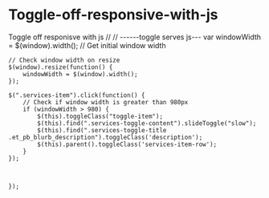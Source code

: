 # Toggle-off-responsive-with-js
Toggle off responisve with js
// // 		------toggle serves js---
var windowWidth = $(window).width(); // Get initial window width

    // Check window width on resize
    $(window).resize(function() {
        windowWidth = $(window).width();
    });

    $(".services-item").click(function() {
        // Check if window width is greater than 980px
        if (windowWidth > 980) {
            $(this).toggleClass("toggle-item");
            $(this).find(".services-toggle-content").slideToggle("slow");
            $(this).find(".services-toggle-title .et_pb_blurb_description").toggleClass('description');
            $(this).parent().toggleClass('services-item-row');
        }
    });


		
    }); 
